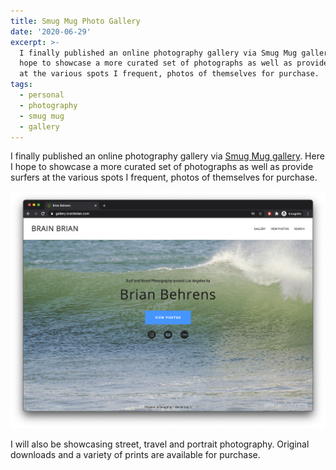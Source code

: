 ```yaml
---
title: Smug Mug Photo Gallery
date: '2020-06-29'
excerpt: >-
  I finally published an online photography gallery via Smug Mug gallery. Here I
  hope to showcase a more curated set of photographs as well as provide surfers
  at the various spots I frequent, photos of themselves for purchase.
tags:
  - personal
  - photography
  - smug mug
  - gallery
---
```


I finally published an online photography gallery via [Smug Mug gallery](https://gallery.brainbrian.com). Here I hope to showcase a more curated set of photographs as well as provide surfers at the various spots I frequent, photos of themselves for purchase.

<a href="https://gallery.brainbrian.com" rel="noreferrer">![Brain Brian Smug Mug Gallery](./gallery.png)</a>

I will also be showcasing street, travel and portrait photography. Original downloads and a variety of prints are available for purchase.
